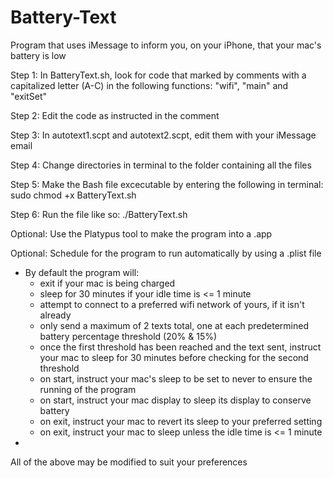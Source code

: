 # Battery-Text
Program that uses iMessage to inform you, on your iPhone, that your mac's battery is low


Step 1: In BatteryText.sh, look for code that marked by comments with a capitalized letter (A-C) in the following functions: "wifi", "main" and "exitSet"

Step 2: Edit the code as instructed in the comment

Step 3: In autotext1.scpt and autotext2.scpt, edit them with your iMessage email

Step 4: Change directories in terminal to the folder containing all the files

Step 5: Make the Bash file excecutable by entering the following in terminal: sudo chmod +x BatteryText.sh

Step 6: Run the file like so: ./BatteryText.sh


Optional: Use the Platypus tool to make the program into a .app

Optional: Schedule for the program to run automatically by using a .plist file


* By default the program will:
	- exit if your mac is being charged
	- sleep for 30 minutes if your idle time is <= 1 minute
	- attempt to connect to a preferred wifi network of yours, if it isn't already
	- only send a maximum of 2 texts total, one at each predetermined battery percentage threshold (20% & 15%)
	- once the first threshold has been reached and the text sent, instruct your mac to sleep for 30 minutes before checking for the second threshold
	- on start, instruct your mac's sleep to be set to never to ensure the running of the program
	- on start, instruct your mac display to sleep its display to conserve battery
	- on exit, instruct your mac to revert its sleep to your preferred setting
	- on exit, instruct your mac to sleep unless the idle time is <= 1 minute
*


All of the above may be modified to suit your preferences